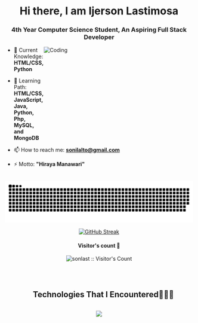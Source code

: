 <h1 align="center">Hi there, I am Ijerson Lastimosa</h1>
<h3 align="center">4th Year Computer Science Student, An Aspiring Full Stack Developer</h3>
<img align="right" alt="Coding" width="400" height="250" src="https://c.tenor.com/qJ5evVs-_uUAAAAC/coding.gif">

- 🌱 Current Knowledge: **HTML/CSS, Python**

- 💬 Learning Path: **HTML/CSS, JavaScript, Java, Python, Php, MySQL, and MongoDB**

- 📫 How to reach me: **sonilalto@gmail.com**

- ⚡ Motto: **"Hiraya Manawari"**

<br>
<div align="center">
  <a href="https://1999azzar.github.io/1999AZZAR/">
  <img  src="https://github.com/1999AZZAR/1999AZZAR/blob/main/resources/img/grid-snake.svg"
       alt="snake" /></a>
</div>

<div align="center">

[![GitHub Streak](https://streak-stats.demolab.com?user=sonlast&theme=burnt-neon&hide_border=true&date_format=j%20M%5B%20Y%5D)](https://git.io/streak-stats)

</div>

<h4 align="center">Visitor's count 👀</h4>
<p align="center"><img src="https://profile-counter.glitch.me/{sonlast}/count.svg" alt="sonlast :: Visitor's Count" /></p>
<br/>

<div id="user-content-toc">
  <ul align="center">
    <summary><h2 style="display: inline-block">Technologies That I Encountered👨🏻‍💻</h2></summary>
  </ul>
</div>
<!--tech stack icons-->
<p align="center">
  <a href="https://skillicons.dev">
    <img src="https://skillicons.dev/icons?i=html,css,js,py,java,php,mysql,mongodb,sqlite,firebase,bootstrap,tailwind,laravel,nodejs,react,django,flask,flutter,gradle,git,github,figma,xd,ai,vscode,androidstudio,visualstudio,idea,eclipse,wordpress,replit,stackoverflow&perline=11&theme=light" />
  </a>
</p>
